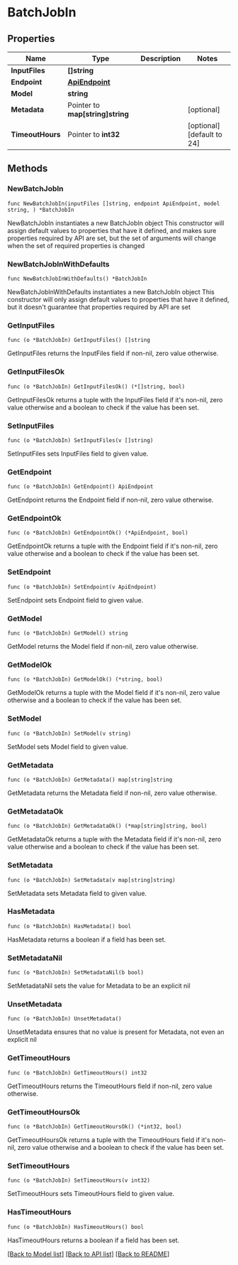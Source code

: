 # BatchJobIn

## Properties

Name | Type | Description | Notes
------------ | ------------- | ------------- | -------------
**InputFiles** | **[]string** |  | 
**Endpoint** | [**ApiEndpoint**](ApiEndpoint.md) |  | 
**Model** | **string** |  | 
**Metadata** | Pointer to **map[string]string** |  | [optional] 
**TimeoutHours** | Pointer to **int32** |  | [optional] [default to 24]

## Methods

### NewBatchJobIn

`func NewBatchJobIn(inputFiles []string, endpoint ApiEndpoint, model string, ) *BatchJobIn`

NewBatchJobIn instantiates a new BatchJobIn object
This constructor will assign default values to properties that have it defined,
and makes sure properties required by API are set, but the set of arguments
will change when the set of required properties is changed

### NewBatchJobInWithDefaults

`func NewBatchJobInWithDefaults() *BatchJobIn`

NewBatchJobInWithDefaults instantiates a new BatchJobIn object
This constructor will only assign default values to properties that have it defined,
but it doesn't guarantee that properties required by API are set

### GetInputFiles

`func (o *BatchJobIn) GetInputFiles() []string`

GetInputFiles returns the InputFiles field if non-nil, zero value otherwise.

### GetInputFilesOk

`func (o *BatchJobIn) GetInputFilesOk() (*[]string, bool)`

GetInputFilesOk returns a tuple with the InputFiles field if it's non-nil, zero value otherwise
and a boolean to check if the value has been set.

### SetInputFiles

`func (o *BatchJobIn) SetInputFiles(v []string)`

SetInputFiles sets InputFiles field to given value.


### GetEndpoint

`func (o *BatchJobIn) GetEndpoint() ApiEndpoint`

GetEndpoint returns the Endpoint field if non-nil, zero value otherwise.

### GetEndpointOk

`func (o *BatchJobIn) GetEndpointOk() (*ApiEndpoint, bool)`

GetEndpointOk returns a tuple with the Endpoint field if it's non-nil, zero value otherwise
and a boolean to check if the value has been set.

### SetEndpoint

`func (o *BatchJobIn) SetEndpoint(v ApiEndpoint)`

SetEndpoint sets Endpoint field to given value.


### GetModel

`func (o *BatchJobIn) GetModel() string`

GetModel returns the Model field if non-nil, zero value otherwise.

### GetModelOk

`func (o *BatchJobIn) GetModelOk() (*string, bool)`

GetModelOk returns a tuple with the Model field if it's non-nil, zero value otherwise
and a boolean to check if the value has been set.

### SetModel

`func (o *BatchJobIn) SetModel(v string)`

SetModel sets Model field to given value.


### GetMetadata

`func (o *BatchJobIn) GetMetadata() map[string]string`

GetMetadata returns the Metadata field if non-nil, zero value otherwise.

### GetMetadataOk

`func (o *BatchJobIn) GetMetadataOk() (*map[string]string, bool)`

GetMetadataOk returns a tuple with the Metadata field if it's non-nil, zero value otherwise
and a boolean to check if the value has been set.

### SetMetadata

`func (o *BatchJobIn) SetMetadata(v map[string]string)`

SetMetadata sets Metadata field to given value.

### HasMetadata

`func (o *BatchJobIn) HasMetadata() bool`

HasMetadata returns a boolean if a field has been set.

### SetMetadataNil

`func (o *BatchJobIn) SetMetadataNil(b bool)`

 SetMetadataNil sets the value for Metadata to be an explicit nil

### UnsetMetadata
`func (o *BatchJobIn) UnsetMetadata()`

UnsetMetadata ensures that no value is present for Metadata, not even an explicit nil
### GetTimeoutHours

`func (o *BatchJobIn) GetTimeoutHours() int32`

GetTimeoutHours returns the TimeoutHours field if non-nil, zero value otherwise.

### GetTimeoutHoursOk

`func (o *BatchJobIn) GetTimeoutHoursOk() (*int32, bool)`

GetTimeoutHoursOk returns a tuple with the TimeoutHours field if it's non-nil, zero value otherwise
and a boolean to check if the value has been set.

### SetTimeoutHours

`func (o *BatchJobIn) SetTimeoutHours(v int32)`

SetTimeoutHours sets TimeoutHours field to given value.

### HasTimeoutHours

`func (o *BatchJobIn) HasTimeoutHours() bool`

HasTimeoutHours returns a boolean if a field has been set.


[[Back to Model list]](../README.md#documentation-for-models) [[Back to API list]](../README.md#documentation-for-api-endpoints) [[Back to README]](../README.md)


